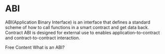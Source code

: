 # ABI

ABI(Application Binary Interface) is an interface that defines a standard scheme of how to call functions in a smart contract and get data back. Contract ABI is designed for external use to enables application-to-contract and contract-to-contract interaction.

<ResourceGroupTitle>Free Content</ResourceGroupTitle>
<BadgeLink colorScheme='yellow' badgeText='Read' href='https://www.quicknode.com/guides/solidity/what-is-an-abi/'>What is an ABI?</BadgeLink>
